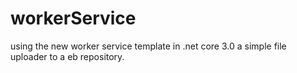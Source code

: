 # workerService
using the new worker service template in .net core 3.0 a simple file uploader to a  eb repository.
